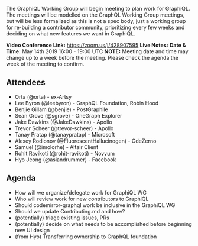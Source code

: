 The GraphiQL Working Group will begin meeting to plan work for GraphiQL. The meetings will be modelled on the GraphQL Working Group meetings, but will be less formalized as this is not a spec body, just a working group for re-building a contributor community, prioritizing every few weeks and deciding on what new features we want in GraphiQL.

**Video Conference Link:** https://zoom.us/j/428907595
**Live Notes:**
**Date & Time:** May 14th 2019 16:00 - 19:00 UTC
**NOTE:** Meeting date and time may change up to a week before the meeting. Please check the agenda the week of the meeting to confirm.

## Attendees
- Orta (@orta) - ex-Artsy
- Lee Byron (@leebyron) - GraphQL Foundation, Robin Hood
- Benjie Gillam (@benjie) - PostGraphile
- Sean Grove (@sgrove) - OneGraph Explorer
- Jake Dawkins (@JakeDawkins) - Apollo
- Trevor Scheer (@trevor-scheer) - Apollo
- Tanay Pratap (@tanaypratap) - Microsoft
- Alexey Rodionov (@FluorescentHallucinogen) - GdeZerno
- Samuel (@imolorhe) - Altair Client
- Rohit Ravikoti (@rohit-ravikoti) - Novvum
- Hyo Jeong (@asiandrummer) - Facebook


## Agenda
- How will we organize/delegate work for GraphiQL WG
- Who will review work for new contributors to GraphiQL
- Should codemirror-graphql work be inclusive in the GraphiQL WG
- Should we update Contributing.md and how?
- (potentially) triage existing issues, PRs
- (potentially) decide on what needs to be accomplished before beginning new UI design
- (from Hyo) Transferring ownership to GraphQL foundation

